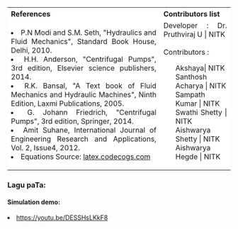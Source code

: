 <table style="text-align:justify;">
  <tr style="background-color: white">
    <th>References</th>
    <th>Contributors list</th>
  </tr>
  <tr style="background-color: white">
    <td>
    <li>P.N Modi and S.M. Seth, "Hydraulics and Fluid Mechanics", Standard Book House, Delhi, 2010.</li>
    <li>H.H. Anderson, "Centrifugal Pumps", 3rd edition, Elsevier science publishers, 2014.</li>
    <li>R.K. Bansal, "A Text book of Fluid Mechanics and Hydraulic Machines", Ninth Edition, Laxmi Publications, 2005.</li>
    <li>G. Johann Friedrich, "Centrifugal Pumps", 3rd edition, Springer, 2014.</li>
    <li>Amit Suhane, International Journal of Engineering Research and Applications, Vol. 2, Issue4, 2012.</li>
    <li>Equations Source: <a href="http://latex.codecogs.com/">latex.codecogs.com</a></li>
   </td>
    <td>Developer : Dr. Pruthviraj U | NITK</br></br>
    Contributors :
    <ul style="list-style-type: none;">
    <li>Akshaya| NITK</li>
    <li>Santhosh Acharya | NITK</li>
    <li>Sampath Kumar | NITK</li>
    <li>Swathi Shetty | NITK</li>
    <li>Aishwarya Shetty | NITK</li>
    <li>Aishwarya Hegde | NITK</li>
     </ul></td>
  </tr>
</table>
 
### Lagu paTa:

 #### Simulation demo:
 <li><a href="https://youtu.be/DESSHsLKkF8">https://youtu.be/DESSHsLKkF8</a></li>
 


